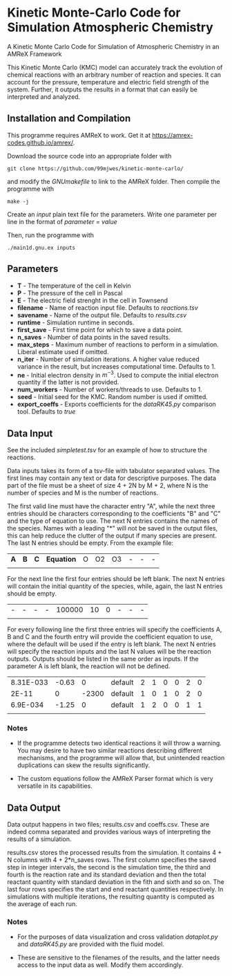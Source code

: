 # Kinetic Monte-Carlo Code for Simulation Atmospheric Chemistry
A Kinetic Monte Carlo Code for Simulation of Atmospheric Chemistry in an AMReX Framework

This Kinetic Monte Carlo (KMC) model can accurately
track the evolution of chemical reactions with an arbitrary number of reaction and species. It can
account for the pressure, temperature and electric field strength of the system. 
Further, it outputs the results in a format that can easily be interpreted and analyzed.

## Installation and Compilation 
This programme requires AMReX to work. Get it at https://amrex-codes.github.io/amrex/.

Download the source code into an appropriate folder with

    git clone https://github.com/99mjwes/kinetic-monte-carlo/

and modify the *GNUmakefile* to link to the AMReX folder. Then compile the programme with

    make -j

Create an *input* plain text file for the parameters. Write one parameter per line in the format of 
*parameter = value*

Then, run the programme with

    ./main1d.gnu.ex inputs

## Parameters

- **T** - The temperature of the cell in Kelvin
- **P** - The pressure of the cell in Pascal
- **E** - The electric field strenght in the cell in Townsend
- **filename** - Name of reaction input file. Defaults to *reactions.tsv*
- **savename** - Name of the output file. Defaults to *results.csv*
- **runtime** - Simulation runtime in seconds.
- **first_save** - First time point for which to save a data point.
- **n_saves** - Number of data points in the saved results.
- **max_steps** - Maximum number of reactions to perform in a simulation. Liberal estimate used if omitted.
- **n_iter** - Number of simulation iterations. A higher value reduced variance in the result, but increases computational time. Defaults to 1. 
- **ne** - Initial electron density in $m^{-3}$. Used to compute the initial electron quantity if the latter is not provided.
- **num_workers** - Number of workers/threads to use. Defaults to 1.
- **seed** - Initial seed for the KMC. Random number is used if omitted.
- **export_coeffs** - Exports coefficients for the *dataRK45.py* comparison tool. Defaults to *true*


## Data Input

See the included *simpletest.tsv* for an
example of how to structure the reactions.

Data inputs takes its form of a tsv-file with tabulator separated values. The first lines may contain
any text or data for descriptive purposes. The data part of the file must be a sheet of size 4 + 2N
by M + 2, where N is the number of species and M is the number of reactions.

The first valid line must have the character entry "A", while the next three
entries should be characters corresponding to the coefficients "B" and "C" and the type of equation
to use. The next N entries contains the names of the species. Names with a
leading "*" will not be saved in the output files, this can help reduce the clutter of the output if
many species are present. The last N entries should be empty. From the example file:

| | | | | | | | | | |
| --- | --- | --- | --- | --- | --- | --- | --- | --- | --- |
| **A** | **B** | **C** | **Equation** | O | O2 | O3 | - | - | - |
| | | | | | | | | | | 

For the next line the first four entries should be left blank. The next N entries will contain the
initial quantity of the species, while, again, the last N entries should be empty.

| | | | | | | | | | |
| --- | --- | --- | --- | --- | --- | --- | --- | --- | --- |
| - | - | - | - | 100000 | 10 | 0 | - | - | - |
| | | | | | | | | | | 

For every following line the first three entries will specify the coefficients A, B and C and the fourth entry will provide the coefficient equation to use,
where the default will be used if the entry is left blank. The next N entries will specify the
reaction inputs and the last N values will be the reaction outputs. Outputs should be listed in the same order as inputs. If the parameter A is left blank,
the reaction will not be defined.

| | | | | | | | | | |
| --- | --- | --- | --- | --- | --- | --- | --- | --- | --- |
8.31E-033 | -0.63 | 0 | default | 2 | 1 | 0 | 0 | 2 | 0
2E-11 | 0 |-2300 | default | 1 | 0 | 1 | 0 | 2 | 0
6.9E-034 | -1.25 | 0 | default | 1 | 2 | 0 | 0 | 1 | 1
| | | | | | | | | | | 

### Notes
- If the programme detects two identical reactions it will throw a warning. You may
desire to have two similar reactions describing different mechanisms, and the programme will allow
that, but unintended reaction duplications can skew the results significantly.

- The custom equations follow the AMReX Parser format which is very
versatile in its capabilities.

## Data Output

Data output happens in two files; results.csv and coeffs.csv. These are indeed
comma separated and provides various ways of interpreting the results of a simulation.

results.csv stores the processed results from the simulation. It contains 4 + N columns with
4 + 2*n_saves rows. The first column specifies the saved step in integer intervals, the second is the
simulation time, the third and fourth is the reaction rate and its standard deviation and then the total reactant quantity with standard deviation in the fith and sixth and so on. The last four rows
specifies the start and end reactant quantities respectively. In simulations with multiple iterations,
the resulting quantity is computed as the average of each run.

### Notes

- For the purposes of  data visualization and cross validation *dataplot.py* and *dataRK45.py* are provided with the fluid model. 

- These are sensitive to the filenames of the results, and the
latter needs access to the input data as well. Modify them accordingly.